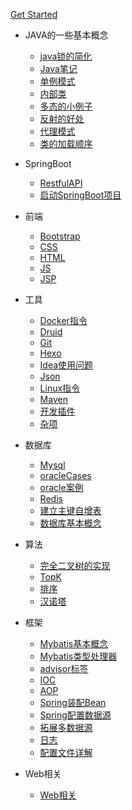 [Get Started](#JavaWebNotes)

- JAVA的一些基本概念

    * [java锁的简化](notes/Java/Java锁的简化)
    * [Java笔记](notes/Java/Java笔记)
    * [单例模式](notes/Java/单例模式)
    * [内部类](notes/Java/内部类)
    * [多态的小例子](notes/Java/Polymorphic)
    * [反射的好处](notes/Java/反射)
    * [代理模式](notes/Java/代理模式)
    * [类的加载顺序](notes/Java/LoadOrder)

- SpringBoot 

    * [RestfulAPI](notes/SpringBoot/RestfulAPI)
    * [启动SpringBoot项目](notes/SpringBoot/启动SpringBoot项目)

- 前端

    * [Bootstrap](notes/前端/Bootstrap)
    * [CSS](notes/前端/CSS)
    * [HTML](notes/前端/HTML)
    * [JS](notes/前端/JS)
    * [JSP](notes/前端/JSP)

- 工具

    * [Docker指令](notes/工具/Docker指令)
    * [Druid](notes/工具/Druid)
    * [Git](notes/工具/Git)
    * [Hexo](notes/工具/Hexo的搭建)
    * [Idea使用问题](notes/工具/Idea使用问题)
    * [Json](notes/工具/Json)
    * [Linux指令](notes/工具/Linux指令)
    * [Maven](notes/工具/Maven)
    * [开发插件](notes/工具/开发插件)
    * [杂项](notes/工具/杂项)

- 数据库

    * [Mysql](notes/数据库/Mysql)
    * [oracleCases](notes/数据库/oracleCases)
    * [oracle案例](notes/数据库/oracle案例)
    * [Redis](notes/数据库/Redis)
    * [建立主键自增表](notes/数据库/建立主键自增表)
    * [数据库基本概念](notes/数据库/数据库基本概念)

- 算法

    * [完全二叉树的实现](notes/算法/完全二叉树的实现)
    * [TopK](notes/算法/TopK)
    * [排序](notes/算法/排序)
    * [汉诺塔](notes/算法/汉诺塔)

- 框架

    * [Mybatis基本概念](notes/框架/Mybatis/Mybatis基本概念)
    * [Mybatis类型处理器](notes/框架/Mybatis/Mybatis类型处理器)
    * [advisor标签](notes/框架/Spring/advisor标签)
    * [IOC](notes/框架/Spring/IOC)
    * [AOP](notes/框架/Spring/SpringAOP)
    * [Spring装配Bean](notes/框架/Spring/Spring装配Bean)
    * [Spring配置数据源](notes/框架/Spring/Spring配置数据源)
    * [拓展多数据源](notes/框架/Spring/使用Spring的AbstractRoutingDataSource类来进行拓展多数据源)
    * [日志](notes/框架/Spring/日志)
    * [配置文件详解](notes/框架/Spring/配置文件详解)
    
- Web相关

    * [Web相关](notes/框架/Web相关)